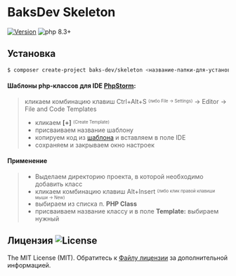 # BaksDev Skeleton

[![Version](https://img.shields.io/badge/version-7.1.32-blue)](https://github.com/baks-dev/skeleton/releases)
![php 8.3+](https://img.shields.io/badge/php-min%208.3-red.svg)


## Установка

``` bash
$ composer create-project baks-dev/skeleton <название-папки-для-установки>
```


#### Шаблоны php-классов для IDE [PhpStorm](https://github.com/baks-dev/skeleton/tree/master/src/Core/Resources/code):

> кликаем комбинацию клавиш Ctrl+Alt+S <sup><sub>(либо File -> Settings)</sup></sub> -> Editor -> File and Code Templates
> 
> * кликаем **[+]** <sup><sub>(Create Template)</sup></sub>
> * присваиваем название шаблону
> * копируем код из [шаблона](https://github.com/baks-dev/skeleton/tree/master/src/Core/Resources/code) и вставляем в поле IDE 
> * сохраняем и закрываем окно настроек

#### Применение

> * Выделаем директорию проекта, в которой необходимо добавить класс
> * кликаем комбинацию клавиш Alt+Insert <sup><sub>(либо клик правой клавиши мыши -> New)</sup></sub>
> * выбираем из списка п. **PHP Class**
> * присваиваем название классу и в поле **Template:** выбираем нужный


## Лицензия ![License](https://img.shields.io/badge/MIT-green)

The MIT License (MIT). Обратитесь к [Файлу лицензии](LICENSE.md) за дополнительной информацией.
